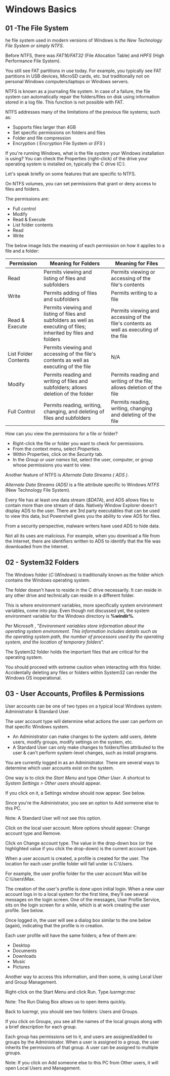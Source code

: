# Windows Basics

## 01 -The File System

he file system used in modern versions of Windows is _the New Technology File System or simply NTFS_.

Before NTFS, there was _FAT16/FAT32_ (File Allocation Table) and _HPFS_ (High Performance File System).

You still see FAT partitions in use today. For example, you typically see FAT partitions in USB devices, MicroSD cards, etc. but traditionally not on personal Windows computers/laptops or Windows servers.

NTFS is known as a journaling file system. In case of a failure, the file system can automatically repair the folders/files on disk using information stored in a log file. This function is not possible with FAT.

NTFS addresses many of the limitations of the previous file systems; such as:

- Supports files larger than 4GB
- Set specific permissions on folders and files
- Folder and file compression
- Encryption ( Encryption File System or _EFS_ )

If you're running Windows, what is the file system your Windows installation is using? You can check the Properties (right-click) of the drive your operating system is installed on, typically the C drive (C:\).

Let's speak briefly on some features that are specific to NTFS.

On NTFS volumes, you can set permissions that grant or deny access to files and folders.

The permissions are:

- Full control
- Modify
- Read & Execute
- List folder contents
- Read
- Write

The below image lists the meaning of each permission on how it applies to a file and a folder:

| Permission           | Meaning for Folders                                                                                               | Meaning for Files                                                                     |
| -------------------- | ----------------------------------------------------------------------------------------------------------------- | ------------------------------------------------------------------------------------- |
| Read                 | Permits viewing and listing of files and subfolders                                                               | Permits viewing or accessing of the file's contents                                   |
| Write                | Permits adding of files and subfolders                                                                            | Permits writing to a file                                                             |
| Read & Execute       | Permits viewing and listing of files and subfolders as well as executing of files; inherited by files and folders | Permits viewing and accessing of the file's contents as well as executing of the file |
| List Folder Contents | Permits viewing and accessing of the file's contents as well as executing of the file                             | N/A                                                                                   |
| Modify               | Permits reading and writing of files and subfolders; allows deletion of the folder                                | Permits reading and writing of the file; allows deletion of the file                  |
| Full Control         | Permits reading, writing, changing, and deleting of files and subfolders                                          | Permits reading, writing, changing and deleting of the file                           |

How can you view the permissions for a file or folder?

- Right-click the file or folder you want to check for permissions.
- From the context menu, select _Properties_.
- Within Properties, click on the _Security_ tab.
- In the _Group or user names_ list, select the user, computer, or group whose permissions you want to view.

Another feature of NTFS is _Alternate Data Streams ( ADS )_.

_Alternate Data Streams (ADS)_ is a file attribute specific to Windows _NTFS_ (New Technology File System).

Every file has at least one data stream (_$DATA_), and ADS allows files to contain more than one stream of data. Natively Window Explorer doesn't display ADS to the user. There are 3rd party executables that can be used to view this data, but Powershell gives you the ability to view ADS for files.

From a security perspective, malware writers have used ADS to hide data.

Not all its uses are malicious. For example, when you download a file from the Internet, there are identifiers written to ADS to identify that the file was downloaded from the Internet.

## 02 - System32 Folders

The Windows folder (_C:\Windows_) is traditionally known as the folder which contains the Windows operating system.

The folder doesn't have to reside in the C drive necessarily. It can reside in any other drive and technically can reside in a different folder.

This is where environment variables, more specifically system environment variables, come into play. Even though not discussed yet, the system environment variable for the Windows directory is **%windir%**.

Per Microsoft , "_Environment variables store information about the operating system environment. This information includes details such as the operating system path, the number of processors used by the operating system, and the location of temporary folders_".

The System32 folder holds the important files that are critical for the operating system.

You should proceed with extreme caution when interacting with this folder. Accidentally deleting any files or folders within System32 can render the Windows OS inoperational.

## 03 - User Accounts, Profiles & Permissions

User accounts can be one of two types on a typical local Windows system: Administrator & Standard User.

The user account type will determine what actions the user can perform on that specific Windows system.

- An Administrator can make changes to the system: add users, delete users, modify groups, modify settings on the system, etc.
- A Standard User can only make changes to folders/files attributed to the user & can't perform system-level changes, such as install programs.

You are currently logged in as an Administrator. There are several ways to determine which user accounts exist on the system.

One way is to click the _Start Menu_ and type _Other User_. A shortcut to _System Settings > Other users_ should appear.

If you click on it, a Settings window should now appear. See below.

Since you're the Administrator, you see an option to Add someone else to this PC.

Note: A Standard User will not see this option.

Click on the local user account. More options should appear: Change account type and Remove.

Click on Change account type. The value in the drop-down box (or the highlighted value if you click the drop-down) is the current account type.

When a user account is created, a profile is created for the user. The location for each user profile folder will fall under is C:\Users.

For example, the user profile folder for the user account Max will be C:\Users\Max.

The creation of the user's profile is done upon initial login. When a new user account logs in to a local system for the first time, they'll see several messages on the login screen. One of the messages, User Profile Service, sits on the login screen for a while, which is at work creating the user profile. See below.

Once logged in, the user will see a dialog box similar to the one below (again), indicating that the profile is in creation.

Each user profile will have the same folders; a few of them are:

- Desktop
- Documents
- Downloads
- Music
- Pictures

Another way to access this information, and then some, is using Local User and Group Management.

Right-click on the Start Menu and click Run. Type _lusrmgr.msc_

Note: The Run Dialog Box allows us to open items quickly.

Back to lusrmgr, you should see two folders: Users and Groups.

If you click on Groups, you see all the names of the local groups along with a brief description for each group.

Each group has permissions set to it, and users are assigned/added to groups by the Administrator. When a user is assigned to a group, the user inherits the permissions of that group. A user can be assigned to multiple groups.

Note: If you click on Add someone else to this PC from Other users, it will open Local Users and Management.
